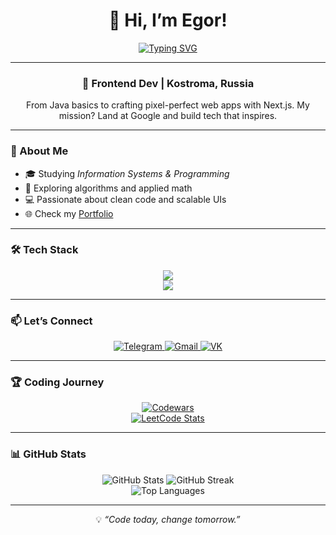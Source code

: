 <div align="center">
  <h1>👋 Hi, I’m Egor!</h1>
  <a href="https://git.io/typing-svg">
    <img src="https://readme-typing-svg.herokuapp.com?font=Helvetica&weight=600&size=30&pause=1000&color=1A73E8&vCenter=true&width=350&lines=Frontend+Developer;Chasing+Google+Dreams" alt="Typing SVG" />
  </a>
</div>

---

<div align="center">
  <h3>🚀 Frontend Dev | Kostroma, Russia</h3>
  <p>From Java basics to crafting pixel-perfect web apps with Next.js. My mission? Land at Google and build tech that inspires.</p>
</div>

---

### 🌟 About Me
- 🎓 Studying *Information Systems & Programming*  
- 🌱 Exploring algorithms and applied math  
- 💻 Passionate about clean code and scalable UIs  
- 🌐 Check my [Portfolio](https://portfolio-4lt2jashg-flavokrkkks-projects.vercel.app)  

---

### 🛠 Tech Stack
<div align="center">
  <img src="https://skillicons.dev/icons?i=js,ts,react,nextjs,redux,nodejs,express,nestjs,postgres,docker,git" /><br>
  <img src="https://skillicons.dev/icons?i=html,css,figma,photoshop,linux" />
</div>

---

### 📫 Let’s Connect
<div align="center">
  <a href="https://t.me/flavokrkkk" target="_blank">
    <img src="https://img.shields.io/badge/Telegram-1A73E8?style=flat&logo=telegram&logoColor=white" alt="Telegram"/>
  </a>
  <a href="mailto:egoryarovitsyn1@gmail.com" target="_blank">
    <img src="https://img.shields.io/badge/Gmail-red?style=flat&logo=gmail&logoColor=white" alt="Gmail"/>
  </a>
  <a href="[https://vk.com/egor__yar](https://vk.com/flavokrkkk)" target="_blank">
    <img src="https://img.shields.io/badge/VK-0077FF?style=flat&logo=vk&logoColor=white" alt="VK"/>
  </a>
</div>

---

### 🏆 Coding Journey
<div align="center">
  <a href="https://www.codewars.com/users/flavokrkkk" target="_blank">
    <img src="https://www.codewars.com/users/flavokrkkk/badges/small" alt="Codewars"/>
  </a>
  <br>
  <a href="https://leetcode.com/u/flavokrkkk/" target="_blank">
    <img src="https://leetcard.jacoblin.cool/flavokrkkk?theme=dark&font=Helvetica&ext=heatmap" alt="LeetCode Stats"/>
  </a>
</div>

---

### 📊 GitHub Stats
<div align="center">
  <img src="https://github-readme-stats.vercel.app/api?username=flavokrkkk&show_icons=true&theme=dracula&hide_border=true" alt="GitHub Stats"/>
  <img src="https://github-readme-streak-stats.herokuapp.com/?user=flavokrkkk&theme=dracula&hide_border=true" alt="GitHub Streak"/>
  <br>
  <img src="https://github-readme-stats.vercel.app/api/top-langs/?username=flavokrkkk&layout=compact&theme=dracula&hide_border=true" alt="Top Languages"/>
</div>

---

<div align="center">
  <p>💡 <i>“Code today, change tomorrow.”</i></p>
</div>
